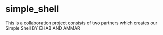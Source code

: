 # simple_shell
This is a collaboration project consists of two partners which creates our Simple Shell
BY EHAB AND AMMAR	
